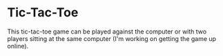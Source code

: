 Tic-Tac-Toe
===========
This tic-tac-toe game can be played against the computer or with two players sitting at the same computer (I'm working on getting the game up online).